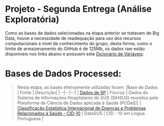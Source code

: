 # Projeto - Segunda Entrega (Análise Exploratória)

Como as bases de dados selecionadas na etapa anterior se tratavam de Big Data, houve a necessidade de readequação para uso dos recursos computacionais e nível de conhecimento do grupo, desta forma, como o limite de armazenamento do GitHub é de 125Mb, os dados raw estão disponíveis nos links abaixo e possuem este [Dicionário de Variáveis](https://github.com/grnbatera/Data4health/blob/main/assets/Dicion%C3%A1rio%20de%20Vari%C3%A1veis.csvhttps://github.com/grnbatera/Data4health/blob/main/assets/Dicion%C3%A1rio%20de%20Vari%C3%A1veis.csv): 

# Bases de Dados Processed:
> Nesta etapa, as bases efetivamente utilizadas foram:
> |Base de Dados  | Fonte | Descrição|
> |--|--|--|
> | [Dados de SP](https://bigdata-metadados.icict.fiocruz.br/dataset/sistema-de-informacoes-hospitalares-do-sus-sihsus/resource/ae85ac54-6734-43b8-a820-6129a854e1ff) | Fiocruz  | Dados do Sistema de Informações Hospitalares do SUS (SIHSUS) reunidos pela Plataforma de Ciência de Dados aplicada à Saúde (PCDaS)|
> | [Classificação Estatística Internacional de Doenças e Problemas Relacionados à Saúde - CID-10](http://www2.datasus.gov.br/cid10/V2008/cid10.htm)  | DataSUS  | CID - 10 em Língua Portuguesa |


